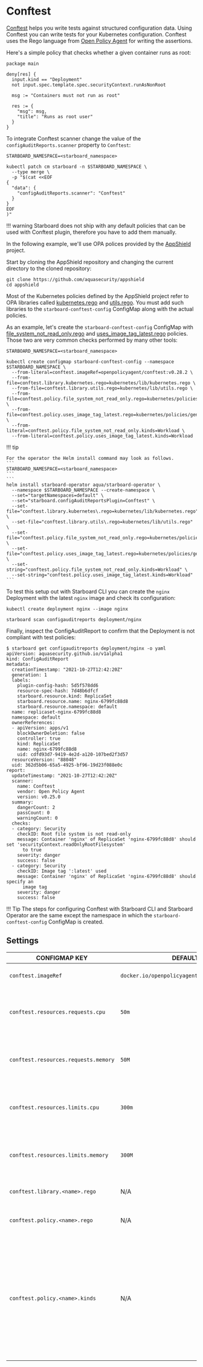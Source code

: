 # Conftest

[Conftest] helps you write tests against structured configuration data. Using Conftest you can write tests for your
Kubernetes configuration. Conftest uses the Rego language from [Open Policy Agent] for writing the assertions.

Here's a simple policy that checks whether a given container runs as root:

```opa
package main

deny[res] {
  input.kind == "Deployment"
  not input.spec.template.spec.securityContext.runAsNonRoot

  msg := "Containers must not run as root"
  
  res := {
    "msg": msg,
    "title": "Runs as root user"
  }
}
```

To integrate Conftest scanner change the value of the `configAuditReports.scanner` property to `Conftest`:

```
STARBOARD_NAMESPACE=<starboard_namespace>
```
```
kubectl patch cm starboard -n $STARBOARD_NAMESPACE \
  --type merge \
  -p "$(cat <<EOF
{
  "data": {
    "configAuditReports.scanner": "Conftest"
  }
}
EOF
)"
```

!!! warning
    Starboard does not ship with any default policies that can be used with Conftest plugin, therefore you have to add
    them manually.

In the following example, we'll use OPA polices provided by the [AppShield] project.

Start by cloning the AppShield repository and changing the current directory to the cloned repository:

```
git clone https://github.com/aquasecurity/appshield
cd appshield
```

Most of the Kubernetes policies defined by the AppShield project refer to OPA libraries called [kubernetes.rego]
and [utils.rego]. You must add such libraries to the `starboard-conftest-config` ConfigMap along with the actual
policies.

As an example, let's create the `starboard-conftest-config` ConfigMap with [file_system_not_read_only.rego] and
[uses_image_tag_latest.rego] policies. Those two are very common checks performed by many other tools:

```
STARBOARD_NAMESPACE=<starboard_namespace>
```
```
kubectl create configmap starboard-conftest-config --namespace $STARBOARD_NAMESPACE \
  --from-literal=conftest.imageRef=openpolicyagent/conftest:v0.28.2 \
  --from-file=conftest.library.kubernetes.rego=kubernetes/lib/kubernetes.rego \
  --from-file=conftest.library.utils.rego=kubernetes/lib/utils.rego \
  --from-file=conftest.policy.file_system_not_read_only.rego=kubernetes/policies/general/file_system_not_read_only.rego \
  --from-file=conftest.policy.uses_image_tag_latest.rego=kubernetes/policies/general/uses_image_tag_latest.rego \
  --from-literal=conftest.policy.file_system_not_read_only.kinds=Workload \
  --from-literal=conftest.policy.uses_image_tag_latest.kinds=Workload
```

!!! tip

    For the operator the Helm install command may look as follows.
    ```
    STARBOARD_NAMESPACE=<starboard_namespace>
    ```
    ```
    helm install starboard-operator aqua/starboard-operator \
      --namespace $STARBOARD_NAMESPACE --create-namespace \
      --set="targetNamespaces=default" \
      --set="starboard.configAuditReportsPlugin=Conftest" \
      --set-file="conftest.library.kubernetes\.rego=kubernetes/lib/kubernetes.rego" \
      --set-file="conftest.library.utils\.rego=kubernetes/lib/utils.rego" \
      --set-file="conftest.policy.file_system_not_read_only.rego=kubernetes/policies/general/file_system_not_read_only.rego" \
      --set-file="conftest.policy.uses_image_tag_latest.rego=kubernetes/policies/general/uses_image_tag_latest.rego" \
      --set-string="conftest.policy.file_system_not_read_only.kinds=Workload" \
      --set-string="conftest.policy.uses_image_tag_latest.kinds=Workload"
    ```

To test this setup out with Starboard CLI you can create the `nginx` Deployment with the latest `nginx` image and check
its configuration:

```
kubectl create deployment nginx --image nginx
```

```
starboard scan configauditreports deployment/nginx
```

Finally, inspect the ConfigAuditReport to confirm that the Deployment is not compliant with test policies:

```console
$ starboard get configauditreports deployment/nginx -o yaml
apiVersion: aquasecurity.github.io/v1alpha1
kind: ConfigAuditReport
metadata:
  creationTimestamp: "2021-10-27T12:42:20Z"
  generation: 1
  labels:
    plugin-config-hash: 5d5f578dd6
    resource-spec-hash: 7d48b6dfcf
    starboard.resource.kind: ReplicaSet
    starboard.resource.name: nginx-6799fc88d8
    starboard.resource.namespace: default
  name: replicaset-nginx-6799fc88d8
  namespace: default
  ownerReferences:
  - apiVersion: apps/v1
    blockOwnerDeletion: false
    controller: true
    kind: ReplicaSet
    name: nginx-6799fc88d8
    uid: cdfd93d7-9419-4e2d-a120-107bed2f3d57
  resourceVersion: "88048"
  uid: 362d5b06-65a5-4925-bf96-19d23f088e0c
report:
  updateTimestamp: "2021-10-27T12:42:20Z"
  scanner:
    name: Conftest
    vendor: Open Policy Agent
    version: v0.25.0
  summary:
    dangerCount: 2
    passCount: 0
    warningCount: 0
  checks:
  - category: Security
    checkID: Root file system is not read-only
    message: Container 'nginx' of ReplicaSet 'nginx-6799fc88d8' should set 'securityContext.readOnlyRootFilesystem'
      to true
    severity: danger
    success: false
  - category: Security
    checkID: Image tag ':latest' used
    message: Container 'nginx' of ReplicaSet 'nginx-6799fc88d8' should specify an
      image tag
    severity: danger
    success: false
```

!!! Tip
    The steps for configuring Conftest with Starboard CLI and Starboard Operator are the same except the namespace
    in which the `starboard-conftest-config` ConfigMap is created.

## Settings

| CONFIGMAP KEY                        | DEFAULT                                      | DESCRIPTION |
| ------------------------------------ | -------------------------------------------- | ----------- |
| `conftest.imageRef`                  | `docker.io/openpolicyagent/conftest:v0.28.2` | Conftest image reference |
| `conftest.resources.requests.cpu`    | `50m`                                        | The minimum amount of CPU required to run Conftest scanner pod. |
| `conftest.resources.requests.memory` | `50M`                                        | The minimum amount of memory required to run Conftest scanner pod. |
| `conftest.resources.limits.cpu`      | `300m`                                       | The maximum amount of CPU allowed to run Conftest scanner pod. |
| `conftest.resources.limits.memory`   | `300M`                                       | The maximum amount of memory allowed to run Conftest scanner pod. |
| `conftest.library.<name>.rego`       | N/A                                          | Rego library with helper functions |
| `conftest.policy.<name>.rego`        | N/A                                          | Rego policy with the specified name |
| `conftest.policy.<name>.kinds`       | N/A                                          | A comma-separated list of Kubernetes kinds applicable to the policy with a given name. You can use `Workload` or `*` as special kinds to represent any Kubernetes workload or any object. |

[Open Policy Agent]: https://www.openpolicyagent.org
[Conftest]: https://github.com/open-policy-agent/conftest
[AppShield]: https://github.com/aquasecurity/appshield
[kubernetes.rego]: https://raw.githubusercontent.com/aquasecurity/appshield/master/kubernetes/lib/kubernetes.rego
[utils.rego]: https://raw.githubusercontent.com/aquasecurity/appshield/master/kubernetes/lib/utils.rego
[file_system_not_read_only.rego]: https://raw.githubusercontent.com/aquasecurity/appshield/master/kubernetes/policies/general/file_system_not_read_only.rego
[uses_image_tag_latest.rego]: https://raw.githubusercontent.com/aquasecurity/appshield/master/kubernetes/policies/general/uses_image_tag_latest.rego